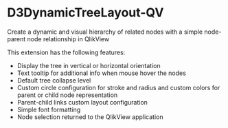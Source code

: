 # D3DynamicTreeLayout-QV
Create a dynamic and visual hierarchy of related nodes with a simple node-parent node relationship in QlikView

This extension has the following features:
  * Display the tree in vertical or horizontal orientation
  * Text tooltip for additional info when mouse hover the nodes
  * Default tree collapse level
  * Custom circle configuration for stroke and radius and custom colors for parent or child node representation
  * Parent-child links custom layout configuration
  * Simple font formatting
  * Node selection returned to the QlikView application
